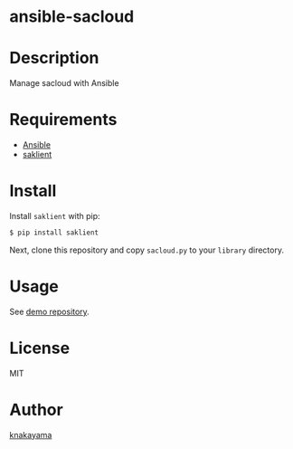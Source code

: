 ansible-sacloud
===============

# Description

Manage sacloud with Ansible

# Requirements

* [Ansible](https://github.com/ansible/ansible)
* [saklient](https://github.com/sakura-internet/saklient.python)

# Install

Install `saklient` with pip:

```bash
$ pip install saklient
```

Next, clone this repository and copy `sacloud.py` to your `library` directory.

# Usage

See [demo repository](https://github.com/knakayama/ansible-sacloud-demo).

# License

MIT

# Author

[knakayama](https://github.com/knakayama)
